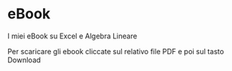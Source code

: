 # eBook
I miei eBook su Excel e Algebra Lineare

Per scaricare gli ebook cliccate sul relativo file PDF e poi sul tasto Download
